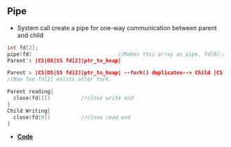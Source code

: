 ## Pipe
- System call create a pipe for one-way communication between parent and child
```c
int fd[2];
pipe(fd)                            //Makes this array as pipe. fd[0]:read end, fd[1]:write end
Parent's |CS|DS|SS fd[2]|ptr_to_heap|

Parent's |CS|DS|SS fd[2]|ptr_to_heap| --fork() duplicates--> Child |CS|DS|SS fd[2]|ptr_to_heap|
//Now Two fd[2] exists after fork.

Parent reading{ 
  close(fd[1])          //close write end
}
Child Writing{  
  close(fd[0])          //close read end
}
```        

- **[Code](Code)**
